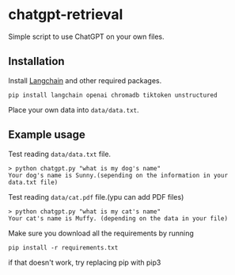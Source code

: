 # chatgpt-retrieval
Simple script to use ChatGPT on your own files.

## Installation
Install [Langchain](https://github.com/hwchase17/langchain) and other required packages.
```
pip install langchain openai chromadb tiktoken unstructured
```

Place your own data into `data/data.txt`.

## Example usage
Test reading `data/data.txt` file.
```
> python chatgpt.py "what is my dog's name"
Your dog's name is Sunny.(sepending on the information in your data.txt file)
```

Test reading `data/cat.pdf` file.(ypu can add PDF files)
```
> python chatgpt.py "what is my cat's name"
Your cat's name is Muffy. (depending on the data in your file)
```

Make sure you download all the requirements by running
```
pip install -r requirements.txt
```
if that doesn't work, try replacing pip with pip3


